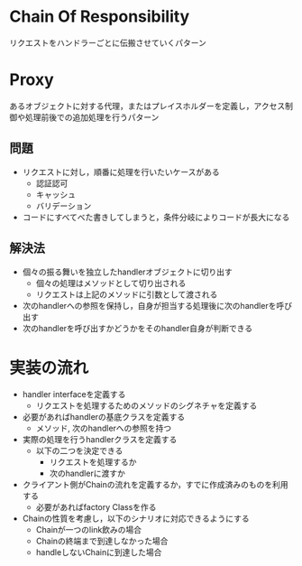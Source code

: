 # Chain Of Responsibility
リクエストをハンドラーごとに伝搬させていくパターン

# Proxy
あるオブジェクトに対する代理，またはプレイスホルダーを定義し，アクセス制御や処理前後での追加処理を行うパターン

## 問題
- リクエストに対し，順番に処理を行いたいケースがある
    - 認証認可
    - キャッシュ
    - バリデーション
- コードにすべてべた書きしてしまうと，条件分岐によりコードが長大になる

## 解決法
- 個々の振る舞いを独立したhandlerオブジェクトに切り出す
    - 個々の処理はメソッドとして切り出される
    - リクエストは上記のメソッドに引数として渡される
- 次のhandlerへの参照を保持し，自身が担当する処理後に次のhandlerを呼び出す 
- 次のhandlerを呼び出すかどうかをそのhandler自身が判断できる

# 実装の流れ
- handler interfaceを定義する
    - リクエストを処理するためのメソッドのシグネチャを定義する
- 必要があればhandlerの基底クラスを定義する
    - メソッド, 次のhandlerへの参照を持つ
- 実際の処理を行うhandlerクラスを定義する
    - 以下の二つを決定できる
        - リクエストを処理するか
        - 次のhandlerに渡すか
- クライアント側がChainの流れを定義するか，すでに作成済みのものを利用する
    - 必要があればfactory Classを作る
- Chainの性質を考慮し，以下のシナリオに対応できるようにする
    - Chainが一つのlink飲みの場合
    - Chainの終端まで到達しなかった場合
    - handleしないChainに到達した場合
